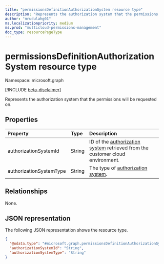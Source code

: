 ```yaml
---
title: "permissionsDefinitionAuthorizationSystem resource type"
description: "Represents the authorization system that the permissions will be requested on."
author: "mrudulahg01"
ms.localizationpriority: medium
ms.prod: "multicloud-permissions-management"
doc_type: resourcePageType
---
```


# permissionsDefinitionAuthorizationSystem resource type

Namespace: microsoft.graph

[!INCLUDE [beta-disclaimer](../../includes/beta-disclaimer.md)]

Represents the authorization system that the permissions will be requested on.

## Properties
|Property|Type|Description|
|:---|:---|:---|
|authorizationSystemId|String|ID of the [authorization system](../resources/authorizationsystem.md) retrieved from the customer cloud environment.|
|authorizationSystemType|String|The type of [authorization system](../resources/authorizationsystem.md).|

## Relationships
None.

## JSON representation
The following JSON representation shows the resource type.
<!-- {
  "blockType": "resource",
  "@odata.type": "microsoft.graph.permissionsDefinitionAuthorizationSystem"
}
-->
``` json
{
  "@odata.type": "#microsoft.graph.permissionsDefinitionAuthorizationSystem",
  "authorizationSystemId": "String",
  "authorizationSystemType": "String"
}
```

